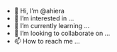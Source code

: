 - 👋 Hi, I’m @ahiera
- 👀 I’m interested in ...
- 🌱 I’m currently learning ...
- 💞️ I’m looking to collaborate on ...
- 📫 How to reach me ...

<!---
ahiera/ahiera is a ✨ special ✨ repository because its `README.md` (this file) appears on your GitHub profile.
You can click the Preview link to take a look at your changes.
--->
